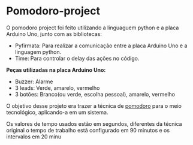 # Pomodoro-project

O pomodoro project foi feito utilizando a linguaguem python e a placa Arduino Uno, junto com as bibliotecas: 
  * Pyfirmata: Para realizar a comunicação entre a placa Arduino Uno e a linguagem python.
  * Time: Para controlar o delay das ações no código. 
  
  
  
  
  
  
  **Peças utilizadas na placa Arduino Uno:**
   * Buzzer: Alarme
   * 3 leads: Verde, amarelo, vermelho
   * 3 botões: Branco(ou verde, escolha pessoal), amarelo, vermelho
   
  
  
O objetivo desse projeto era trazer a técnica de [pomodoro](https://pt.wikipedia.org/wiki/T%C3%A9cnica_pomodoro) para o meio tecnológico, aplicando-a em um sistema.
  
Os valores de tempo usados estão em segundos, diferentes da técnica original o tempo de trabalho está configurado em 90 minutos e os intervalos em 20 minu
